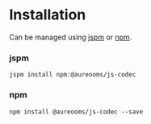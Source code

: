 # Installation

Can be managed using
[jspm](http://jspm.io)
or [npm](https://github.com/npm/npm).

### jspm
```terminal
jspm install npm:@aureooms/js-codec
```

### npm
```terminal
npm install @aureooms/js-codec --save
```
